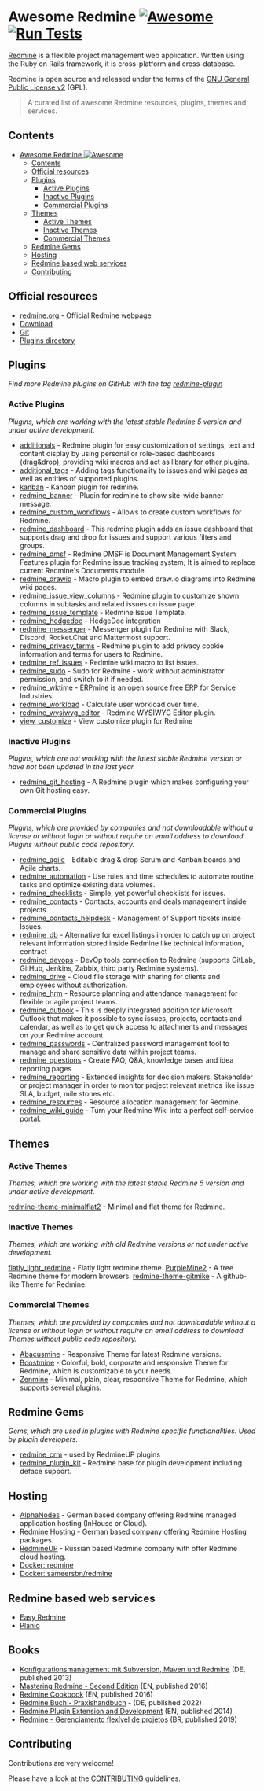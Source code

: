 # Awesome Redmine [![Awesome](https://awesome.re/badge.svg)](https://awesome.re) [![Run Tests](https://github.com/alexandermeindl/awesome-redmine/actions/workflows/awesomebot.yml/badge.svg)](https://github.com/alexandermeindl/awesome-redmine/actions/workflows/awesomebot.yml)

[Redmine](https://www.redmine.org/) is a flexible project management web application. Written using the Ruby on Rails framework, it is cross-platform and cross-database.

Redmine is open source and released under the terms of the [GNU General Public License v2](https://www.gnu.org/licenses/old-licenses/gpl-2.0.html) (GPL).

>A curated list of awesome Redmine resources, plugins, themes and services.

## Contents

- [Awesome Redmine ![Awesome](https://awesome.re)](#awesome-redmine-)
  - [Contents](#contents)
  - [Official resources](#official-resources)
  - [Plugins](#plugins)
    - [Active Plugins](#active-plugins)
    - [Inactive Plugins](#inactive-plugins)
    - [Commercial Plugins](#commercial-plugins)
  - [Themes](#themes)
    - [Active Themes](#active-themes)
    - [Inactive Themes](#inactive-themes)
    - [Commercial Themes](#commercial-themes)
  - [Redmine Gems](#redmine-gems)
  - [Hosting](#hosting)
  - [Redmine based web services](#redmine-based-web-services)
  - [Contributing](#contributing)

## Official resources

- [redmine.org](https://www.redmine.org/) - Official Redmine webpage
- [Download](https://www.redmine.org/projects/redmine/wiki/Download)
- [Git](https://github.com/redmine/redmine)
- [Plugins directory](https://www.redmine.org/plugins?page=1&sort=rating)

## Plugins

_Find more Redmine plugins on GitHub with the tag [redmine-plugin](https://github.com/topics/redmine-plugin)_

### Active Plugins

_Plugins, which are working with the latest stable Redmine 5 version and under active development._

- [additionals](https://github.com/alphanodes/additionals) - Redmine plugin for easy customization of settings, text and content display by using personal or role-based dashboards (drag&drop), providing wiki macros and act as library for other plugins.
- [additional_tags](https://github.com/AlphaNodes/additional_tags) - Adding tags functionality to issues and wiki pages as well as entities of supported plugins.
- [kanban](hhttps://github.com/happy-se-life/kanban) - Kanban plugin for redmine.
- [redmine_banner](https://github.com/agileware-jp/redmine_banner) - Plugin for redmine to show site-wide banner message.
- [redmine_custom_workflows](https://github.com/anteo/redmine_custom_workflows) - Allows to create custom workflows for Redmine.
- [redmine_dashboard](https://github.com/jgraichen/redmine_dashboard) - This redmine plugin adds an issue dashboard that supports drag and drop for issues and support various filters and groups.
- [redmine_dmsf](https://github.com/danmunn/redmine_dmsf) - Redmine DMSF is Document Management System Features plugin for Redmine issue tracking system; It is aimed to replace current Redmine's Documents module.
- [redmine_drawio](https://www.redmine.org/plugins/redmine_drawio) - Macro plugin to embed draw.io diagrams into Redmine wiki pages.
- [redmine_issue_view_columns](https://github.com/AlphaNodes/redmine_issue_view_columns) - Redmine plugin to customize shown columns in subtasks and related issues on issue page.
- [redmine_issue_template](https://github.com/agileware-jp/redmine_issue_templates) - Redmine Issue Template.
- [redmine_hedgedoc](https://github.com/AlphaNodes/redmine_hedgedoc) - HedgeDoc integration
- [redmine_messenger](https://github.com/AlphaNodes/redmine_messenger) - Messenger plugin for Redmine with Slack, Discord, Rocket.Chat and Mattermost support.
- [redmine_privacy_terms](https://github.com/alphanodes/redmine_privacy_terms) - Redmine plugin to add privacy cookie information and terms for users to Redmine.
- [redmine_ref_issues](https://github.com/alphanodes/redmine_ref_issues) - Redmine wiki macro to list issues.
- [redmine_sudo](https://github.com/alphanodes/redmine_sudo) - Sudo for Redmine - work without administrator permission, and switch to it if needed.
- [redmine_wktime](https://github.com/dhanasingh/redmine_wktime) - ERPmine is an open source free ERP for Service Industries.
- [redmine_workload](https://github.com/xmera-circle/redmine_workload) - Calculate user workload over time.
- [redmine_wysiwyg_editor](https://github.com/taqueci/redmine_wysiwyg_editor) - Redmine WYSIWYG Editor plugin.
- [view_customize](https://github.com/onozaty/redmine-view-customize) - View customize plugin for Redmine

### Inactive Plugins

_Plugins, which are not working with the latest stable Redmine version or have not been updated in the last year._

- [redmine_git_hosting](https://github.com/jbox-web/redmine_git_hosting) - A Redmine plugin which makes configuring your own Git hosting easy.

### Commercial Plugins

_Plugins, which are provided by companies and not downloadable without a license or without login or without require an email address to download. Plugins without public code repository._

- [redmine_agile](https://www.redmineup.com/pages/plugins/agile) - Editable drag & drop Scrum and Kanban boards and Agile charts.
- [redmine_automation](https://alphanodes.com/redmine-automation) - Use rules and time schedules to automate routine tasks and optimize existing data volumes.
- [redmine_checklists](https://www.redmineup.com/pages/plugins/checklists) - Simple, yet powerful checklists for issues.
- [redmine_contacts](https://www.redmineup.com/pages/plugins/crm) - Contacts, accounts and deals management inside projects.
- [redmine_contacts_helpdesk](https://www.redmineup.com/pages/plugins/helpdesk) - Management of Support tickets inside Issues.- 
- [redmine_db](https://alphanodes.com/redmine-db) - Alternative for excel listings in order to catch up on project relevant information stored inside Redmine like technical information, contract 
- [redmine_devops](https://alphanodes.com/redmine-devops) - DevOp tools connection to Redmine (supports GitLab, GitHub, Jenkins, Zabbix, third party Redmine systems).
- [redmine_drive](https://www.redmineup.com/pages/plugins/drive) - Cloud file storage with sharing for clients and employees without authorization.
- [redmine_hrm](https://alphanodes.com/redmine-hrm) - Resource planning and attendance management for flexible or agile project teams.
- [redmine_outlook](https://www.redmine.org/plugins/redmine-outlook-addin) - This is deeply integrated addition for Microsoft Outlook that makes it possible to sync issues, projects, contacts and calendar, as well as to get quick access to attachments and messages on your Redmine account.
- [redmine_passwords](https://alphanodes.com/redmine-passwords) - Centralized password management tool to manage and share sensitive data within project teams.
- [redmine_questions](https://www.redmineup.com/pages/plugins/questions) - Create FAQ, Q&A, knowledge bases and idea reporting pages
- [redmine_reporting](https://alphanodes.com/redmine-reporting) - Extended insights for decision makers, Stakeholder or project manager in order to monitor project relevant metrics like issue SLA, budget, mile stones etc.
- [redmine_resources](https://www.redmineup.com/pages/plugins/resources) - Resource allocation management for Redmine.
- [redmine_wiki_guide](https://alphanodes.com/redmine-wiki-guide) - Turn your Redmine Wiki into a perfect self-service portal.

## Themes

### Active Themes

_Themes, which are working with the latest stable Redmine 5 version and under active development._

[redmine-theme-minimalflat2](https://github.com/akabekobeko/redmine-theme-minimalflat2) - Minimal and flat theme for Redmine.

### Inactive Themes

_Themes, which are working with old Redmine versions or not under active development._

[flatly_light_redmine](https://github.com/Nitrino/flatly_light_redmine) - Flatly light redmine theme.
[PurpleMine2](https://github.com/mrliptontea/PurpleMine2) - A free Redmine theme for modern browsers.
[redmine-theme-gitmike](https://github.com/makotokw/redmine-theme-gitmike) - A github-like Theme for Redmine.

### Commercial Themes

_Themes, which are provided by companies and not downloadable without a license or without login or without require an email address to download. Themes without public code repository._

- [Abacusmine](https://www.abacusthemes.com/) - Responsive Theme for latest Redmine versions.
- [Boostmine](https://bestredminetheme.com/boostmine/) - Colorful, bold, corporate and responsive Theme for Redmine, which is customizable to your needs.
- [Zenmine](https://bestredminetheme.com/zenmine-redmine-theme/) - Minimal, plain, clear, responsive Theme for Redmine, which supports several plugins.

## Redmine Gems

_Gems, which are used in plugins with Redmine specific functionalities. Used by plugin developers._

- [redmine_crm](https://rubygems.org/gems/redmine_crm/) - used by RedmineUP plugins
- [redmine_plugin_kit](https://rubygems.org/gems/redmine_plugin_kit) - Redmine base for plugin development including deface support.

## Hosting

- [AlphaNodes](https://alphanodes.com/) - German based company offering Redmine managed application hosting (InHouse or Cloud).
- [Redmine Hosting](https://www.redmine-hosting.de/) - German based company offering Redmine Hosting packages.
- [RedmineUP](https://www.redmineup.com/) - Russian based Redmine company with offer Redmine cloud hosting.
- [Docker: redmine](https://hub.docker.com/_/redmine)
- [Docker: sameersbn/redmine](https://github.com/sameersbn/docker-redmine)

## Redmine based web services

- [Easy Redmine](https://www.easyredmine.com/)
- [Planio](https://plan.io)

## Books

- [Konfigurationsmanagement mit Subversion, Maven und Redmine](https://dpunkt.de/produkt/konfigurationsmanagement-mit-subversion-maven-und-redmine/) (DE, published 2013)
- [Mastering Redmine - Second Edition](https://www.packtpub.com/product/mastering-redmine-second-edition/9781785881305) (EN, published 2016)
- [Redmine Cookbook](https://www.packtpub.com/product/redmine-cookbook/9781785286131) (EN, published 2016)
- [Redmine Buch - Praxishandbuch](https://alphanodes.com/de/redmine-buch) - (DE, published 2022)
- [Redmine Plugin Extension and Development](https://www.packtpub.com/product/redmine-plugin-extension-and-development/9781783288748) (EN, published 2014)
- [Redmine - Gerenciamento flexível de projetos](https://www.casadocodigo.com.br/products/livro-redmine) (BR, published 2019)

## Contributing

Contributions are very welcome!

Please have a look at the [CONTRIBUTING](https://github.com/alexandermeindl/awesome-redmine/blob/main/CONTRIBUTING.md) guidelines.
